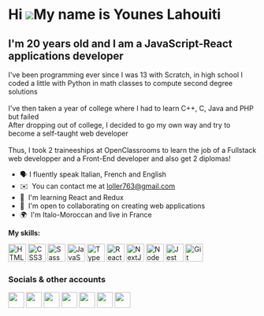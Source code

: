 Hi ![](https://user-images.githubusercontent.com/18350557/176309783-0785949b-9127-417c-8b55-ab5a4333674e.gif)My name is Younes Lahouiti
=======================================================================================================================================

I'm 20 years old and I am a JavaScript-React applications developer
-------------------------------------------------------------------

I've been programming ever since I was 13 with Scratch, in high school I coded a little with Python in math classes to compute second degree solutions <br/> <br/> I've then taken a year of college where I had to learn C++, C, Java and PHP but failed <br/> After dropping out of college, I decided to go my own way and try to become a self-taught web developer <br/>  <br/>
Thus, I took 2 traineeships at OpenClassrooms to learn the job of a Fullstack web developper and a Front-End developer and also get 2 diplomas!

*   🗣   I fluently speak Italian, French and English
*   ✉️  You can contact me at [loller763@gmail.com](mailto:loller763@gmail.com)
*   🧠  I'm learning React and Redux
*   🤝  I'm open to collaborating on creating web applications
*   🌍  I'm Italo-Moroccan and live in France

__My skills:__

<a href="https://developer.mozilla.org/en-US/docs/Glossary/HTML5" target="_blank" rel="noreferrer"><img src="https://raw.githubusercontent.com/danielcranney/readme-generator/main/public/icons/skills/html5-colored.svg" width="36" height="36" alt="HTML5" /></a>
<a href="https://www.w3.org/TR/CSS/#css" target="_blank" rel="noreferrer"><img src="https://raw.githubusercontent.com/danielcranney/readme-generator/main/public/icons/skills/css3-colored.svg" width="36" height="36" alt="CSS3" /></a>
<a href="https://sass-lang.com/" target="_blank" rel="noreferrer"><img src="https://raw.githubusercontent.com/danielcranney/readme-generator/main/public/icons/skills/sass-colored.svg" width="36" height="36" alt="Sass" /></a>
<a href="https://developer.mozilla.org/en-US/docs/Web/JavaScript" target="_blank" rel="noreferrer"><img src="https://raw.githubusercontent.com/danielcranney/readme-generator/main/public/icons/skills/javascript-colored.svg" width="36" height="36" alt="JavaScript" /></a>
<a href="https://www.typescriptlang.org/" target="_blank" rel="noreferrer"><img src="https://raw.githubusercontent.com/danielcranney/readme-generator/main/public/icons/skills/typescript-colored.svg" width="36" height="36" alt="TypeScript" /></a>
<a href="https://reactjs.org/" target="_blank" rel="noreferrer"><img src="https://raw.githubusercontent.com/danielcranney/readme-generator/main/public/icons/skills/react-colored.svg" width="36" height="36" alt="React" /></a>
<a href="https://nextjs.org/docs" target="_blank" rel="noreferrer"><img src="https://raw.githubusercontent.com/danielcranney/readme-generator/main/public/icons/skills/nextjs-colored.svg" width="36" height="36" alt="NextJs" /></a>
<a href="https://nodejs.org/en/" target="_blank" rel="noreferrer"><img src="https://raw.githubusercontent.com/danielcranney/readme-generator/main/public/icons/skills/nodejs-colored.svg" width="36" height="36" alt="NodeJS" /></a>
<a href="https://jestjs.io/" target="_blank" rel="noreferrer"><img src="https://cdn.jsdelivr.net/gh/devicons/devicon/icons/jest/jest-plain.svg" width="36" height="36" alt="Jest" /></a>
<a href="https://git-scm.com/" target="_blank" rel="noreferrer"><img src="https://cdn.jsdelivr.net/gh/devicons/devicon/icons/git/git-original.svg" width="36" height="36" alt="Git" /></a>
</p>



### Socials & other accounts

<p align="left"> <a href="https://discord.com/users/474540707156066304" target="_blank" rel="noreferrer" title="Discord"><img src="https://raw.githubusercontent.com/danielcranney/readme-generator/main/public/icons/socials/discord.svg" width="32" height="32" /></a> <a href="https://www.github.com/LePhenix47" target="_blank" rel="noreferrer" title="GitHub, also do you want to see what recursion looks like?"><img src="https://raw.githubusercontent.com/danielcranney/readme-generator/main/public/icons/socials/github.svg" width="32" height="32" /></a> <a href="https://www.linkedin.com/in/younes-💻-lahouiti-939a1a224/" target="_blank" rel="noreferrer"  title="LinkedIn"><img src="https://raw.githubusercontent.com/danielcranney/readme-generator/main/public/icons/socials/linkedin.svg" width="32" height="32" /></a> <a href="https://www.stackoverflow.com/users/16984856/le-phenix-47" target="_blank" rel="noreferrer"  title="StackOverflow"><img src="https://raw.githubusercontent.com/danielcranney/readme-generator/main/public/icons/socials/stackoverflow.svg" width="32" height="32" /></a> <a href="https://www.twitter.com/Younes_Lahouiti" target="_blank" rel="noreferrer" title="Twitter"><img src="https://raw.githubusercontent.com/danielcranney/readme-generator/main/public/icons/socials/twitter.svg" width="32" height="32" /></a> <a href="https://www.youtube.com/channel/UCYG0ASezh6qSolJpl_I3O8w" target="_blank" rel="noreferrer" title="YouTube"><img src="https://raw.githubusercontent.com/danielcranney/readme-generator/main/public/icons/socials/youtube.svg" width="32" height="32" /></a> <a href="https://codepen.io/oshtaspy69" target="_blank" rel="noreferrer" title="CodePen"><img src="https://raw.githubusercontent.com/danielcranney/readme-generator/main/public/icons/socials/codepen.svg" width="32" height="32" /></a></p>

